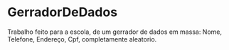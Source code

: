 # GerradorDeDados

Trabalho feito para a escola, de um gerrador de dados em massa: Nome, Telefone, Endereço, Cpf, completamente aleatorio. 
